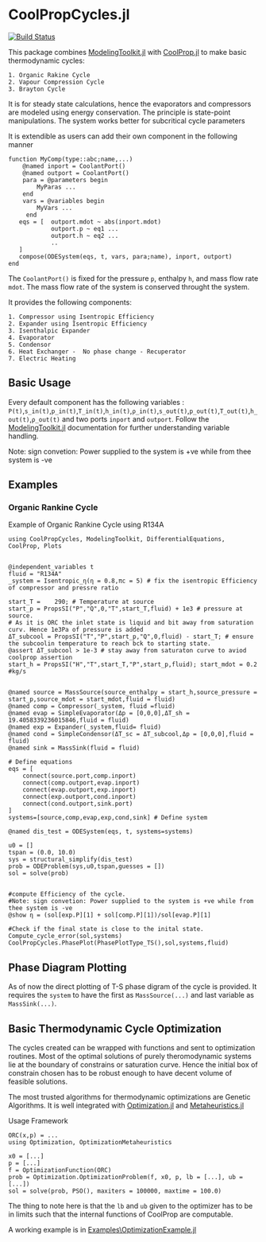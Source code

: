 # CoolPropCycles.jl

[![Build Status](https://github.com/Sush1090/CoolPropCycles.jl/actions/workflows/CI.yml/badge.svg?branch=main)](https://github.com/Sush1090/CoolPropCycles.jl/actions/workflows/CI.yml?query=branch%3Amain)


This package combines [ModelingToolkit.jl](https://github.com/SciML/ModelingToolkit.jl) with [CoolProp.jl](https://github.com/CoolProp/CoolProp.jl) to make basic thermodynamic cycles:

    1. Organic Rakine Cycle
    2. Vapour Compression Cycle
    3. Brayton Cycle

It is for steady state calculations, hence the evaporators and compressors are modeled using energy conservation. The principle is state-point manipulations.  The system works better for subcritical cycle parameters

It is extendible as users can add their own component in the following manner 

```
function MyComp(type::abc;name,...)
    @named inport = CoolantPort()
    @named outport = CoolantPort()
    para = @parameters begin
        MyParas ...
    end
    vars = @variables begin
        MyVars ...
     end
   eqs = [  outport.mdot ~ abs(inport.mdot) 
            outport.p ~ eq1 ...
            outport.h ~ eq2 ...
            ..
   ]
   compose(ODESystem(eqs, t, vars, para;name), inport, outport)
end
```

The `CoolantPort()` is fixed for the pressure `p`, enthalpy `h`, and mass flow rate `mdot`. The mass flow rate of the system is conserved throught the system. 


It provides the following components:

    1. Compressor using Isentropic Efficiency 
    2. Expander using Isentropic Efficiency
    3. Isenthalpic Expander 
    4. Evaporator
    5. Condensor
    6. Heat Exchanger -  No phase change - Recuperator
    7. Electric Heating

 <!-- It also provides basic functions that find the pressure to match the pitch points.  -->


## Basic Usage
Every default component has the following variables : `P(t)`,`s_in(t)`,`p_in(t)`,`T_in(t)`,`h_in(t)`,`ρ_in(t)`,`s_out(t)`,`p_out(t)`,`T_out(t)`,`h_out(t)`,`ρ_out(t)` and two ports `inport` and `outport`. 
Follow the [ModelingToolkit.jl](https://github.com/SciML/ModelingToolkit.jl) documentation for further understanding variable handling. 

Note: sign convetion: Power supplied to the system is +ve while from thee system is -ve

## Examples 
### Organic Rankine Cycle
Example of Organic Rankine Cycle using R134A

```
using CoolPropCycles, ModelingToolkit, DifferentialEquations, CoolProp, Plots


@independent_variables t
fluid = "R134A"
_system = Isentropic_η(η = 0.8,πc = 5) # fix the isentropic Efficiency of compressor and pressre ratio

start_T =    290; # Temperature at source 
start_p = PropsSI("P","Q",0,"T",start_T,fluid) + 1e3 # pressure at source.
# As it is ORC the inlet state is liquid and bit away from saturation curv. Hence 1e3Pa of pressure is added
ΔT_subcool = PropsSI("T","P",start_p,"Q",0,fluid) - start_T; # ensure the subcoolin temperature to reach bck to starting state.
@assert ΔT_subcool > 1e-3 # stay away from saturaton curve to aviod coolprop assertion
start_h = PropsSI("H","T",start_T,"P",start_p,fluid); start_mdot = 0.2 #kg/s


@named source = MassSource(source_enthalpy = start_h,source_pressure = start_p,source_mdot = start_mdot,fluid = fluid)
@named comp = Compressor(_system, fluid =fluid)
@named evap = SimpleEvaporator(Δp = [0,0,0],ΔT_sh = 19.4058339236015846,fluid = fluid)
@named exp = Expander(_system,fluid= fluid)
@named cond = SimpleCondensor(ΔT_sc = ΔT_subcool,Δp = [0,0,0],fluid = fluid)
@named sink = MassSink(fluid = fluid)

# Define equations
eqs = [
    connect(source.port,comp.inport)
    connect(comp.outport,evap.inport)
    connect(evap.outport,exp.inport)
    connect(exp.outport,cond.inport)
    connect(cond.outport,sink.port)
]
systems=[source,comp,evap,exp,cond,sink] # Define system

@named dis_test = ODESystem(eqs, t, systems=systems)

u0 = []
tspan = (0.0, 10.0)
sys = structural_simplify(dis_test)
prob = ODEProblem(sys,u0,tspan,guesses = [])
sol = solve(prob)


#compute Efficiency of the cycle.
#Note: sign convetion: Power supplied to the system is +ve while from thee system is -ve
@show η = (sol[exp.P][1] + sol[comp.P][1])/sol[evap.P][1]

#Check if the final state is close to the inital state. 
Compute_cycle_error(sol,systems)
CoolPropCycles.PhasePlot(PhasePlotType_TS(),sol,systems,fluid)
```


<!-- ### Vapour Compression cycle
Example of Vapour Compression

```


using CoolPropCycles, ModelingToolkit, DifferentialEquations, CoolProp


@independent_variables t
fluid = "R134A"
_system = Isentropic_η(η = 1,πc = 4) # fix the isentropic Efficiency of compressor and pressre ratio
valve_system  = IsenthalpicExpansionValve(4)
start_T = 300; # Temperature at source 
start_p = PropsSI("P","Q",1,"T",start_T,fluid) - 1e3 # pressure at source. For HP we need gas at source
@assert PhaseSI("T",start_T,"P",start_p,fluid) == "gas"

ΔT_superheat = start_T - PropsSI("T","P",start_p,"Q",0,fluid) ; # ensure the superheat temperature to reach bck to starting state.
#@assert ΔT_subcool > 1e-3 # stay away from saturaton curve to aviod coolprop assertion
start_h = PropsSI("H","T",start_T,"P",start_p,fluid); start_mdot = 0.2 #kg/s


@named source = MassSource(source_enthalpy = start_h,source_pressure = start_p,source_mdot = start_mdot,fluid = fluid)
@named comp = Compressor(_system, fluid =fluid)
@named cond = SimpleCondensor(ΔT_sc = 1e-2,Δp = [0,0,0],fluid = fluid)
@named exp = Valve(valve_system,fluid= fluid)
@named evap = SimpleEvaporator(ΔT_sh = ΔT_superheat,Δp = [0,0,0],fluid = fluid)
@named sink = MassSink(fluid = fluid)

# Define equations
eqs = [
    connect(source.port,comp.inport)
    connect(comp.outport,cond.inport)
    connect(cond.outport,exp.inport)
    connect(exp.outport,evap.inport)
    connect(evap.outport,sink.port)
]
systems=[source,comp,cond,exp,evap,sink] # Define system

@named HP = ODESystem(eqs, t, systems=systems)

u0 = []
tspan = (0.0, 10.0)
sys = structural_simplify(HP)
prob = ODEProblem(sys,u0,tspan,guesses = [])
sol = solve(prob)

#compute COP
#Note: sign convetion: Power supplied to the system is +ve while from thee system is -ve
@show COP = sol[cond.P][1]/sol[comp.P][1]
#Check if the final state is close to the inital state. 
Compute_cycle_error(sol,systems)
``` -->

## Phase Diagram Plotting

As of now the direct plotting of T-S phase digram of the cycle is provided. It requires the `system` to have the first as `MassSource(...)` and last variable as `MassSink(...)`.   

## Basic Thermodynamic Cycle Optimization
The cycles created can be wrapped with functions and sent to optimization routines. Most of the optimal solutions of purely theromodynamic systems lie at the boundary of constrains or saturation curve. Hence the initial box of constrain chosen has to be robust enough to have decent volume of feasible solutions.

The most trusted algorithms for thermodynamic optimizations are Genetic Algorithms. It is well integrated with
[Optimization.jl](https://docs.sciml.ai/Optimization/stable/) and [Metaheuristics.jl](https://github.com/jmejia8/Metaheuristics.jl)

Usage Framework 

```
ORC(x,p) = ...
using Optimization, OptimizationMetaheuristics

x0 = [...]
p = [...]
f = OptimizationFunction(ORC)
prob = Optimization.OptimizationProblem(f, x0, p, lb = [...], ub = [...])
sol = solve(prob, PSO(), maxiters = 100000, maxtime = 100.0)
```
The thing to note here is that the `lb` and `ub` given to the optimizer has to be in limits such that the internal functions of CoolProp are computable. 

A working example is in [Examples\OptimizationExample.jl](https://github.com/Sush1090/CoolPropCycles.jl/blob/main/Examples/OptimizationExample.jl)

